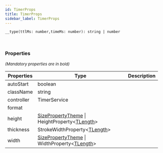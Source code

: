 ```yaml
---
id: TimerProps
title: TimerProps
sidebar_label: TimerProps
---
```


```tsx
__type(ttlMs: number,timeMs: number): string | number
```
<br/>



### Properties

<font size="2"><i>(Mandatory properties are in bold)</i></font>

| Properties | Type | Description |
| --------- | ---- | ----------- |
| autoStart | boolean |  |
| className | string |  |
| controller | TimerService |  |
| format |  |  |
| height | [SizePropertyTheme](/api2/types/SizePropertyTheme.md) \| HeightProperty<[TLength](/api2/types/TLength.md)\> |  |
| thickness | StrokeWidthProperty<[TLength](/api2/types/TLength.md)\> |  |
| width | [SizePropertyTheme](/api2/types/SizePropertyTheme.md) \| WidthProperty<[TLength](/api2/types/TLength.md)\> |  |

